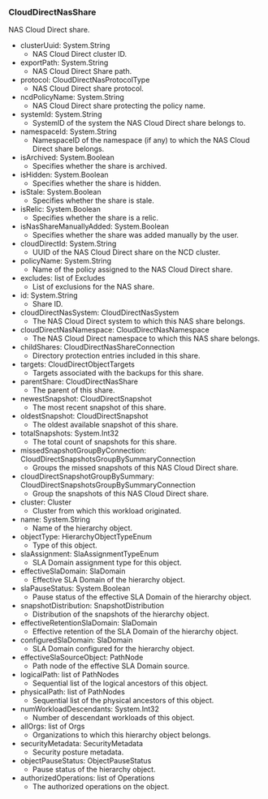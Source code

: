 ### CloudDirectNasShare
NAS Cloud Direct share.

- clusterUuid: System.String
  - NAS Cloud Direct cluster ID.
- exportPath: System.String
  - NAS Cloud Direct Share path.
- protocol: CloudDirectNasProtocolType
  - NAS Cloud Direct share protocol.
- ncdPolicyName: System.String
  - NAS Cloud Direct share protecting the policy name.
- systemId: System.String
  - SystemID of the system the NAS Cloud Direct share belongs to.
- namespaceId: System.String
  - NamespaceID of the namespace (if any) to which the NAS Cloud Direct share belongs.
- isArchived: System.Boolean
  - Specifies whether the share is archived.
- isHidden: System.Boolean
  - Specifies whether the share is hidden.
- isStale: System.Boolean
  - Specifies whether the share is stale.
- isRelic: System.Boolean
  - Specifies whether the share is a relic.
- isNasShareManuallyAdded: System.Boolean
  - Specifies whether the share was added manually by the user.
- cloudDirectId: System.String
  - UUID of the NAS Cloud Direct share on the NCD cluster.
- policyName: System.String
  - Name of the policy assigned to the NAS Cloud Direct share.
- excludes: list of Excludes
  - List of exclusions for the NAS share.
- id: System.String
  - Share ID.
- cloudDirectNasSystem: CloudDirectNasSystem
  - The NAS Cloud Direct system to which this NAS share belongs.
- cloudDirectNasNamespace: CloudDirectNasNamespace
  - The NAS Cloud Direct namespace to which this NAS share belongs.
- childShares: CloudDirectNasShareConnection
  - Directory protection entries included in this share.
- targets: CloudDirectObjectTargets
  - Targets associated with the backups for this share.
- parentShare: CloudDirectNasShare
  - The parent of this share.
- newestSnapshot: CloudDirectSnapshot
  - The most recent snapshot of this share.
- oldestSnapshot: CloudDirectSnapshot
  - The oldest available snapshot of this share.
- totalSnapshots: System.Int32
  - The total count of snapshots for this share.
- missedSnapshotGroupByConnection: CloudDirectSnapshotsGroupBySummaryConnection
  - Groups the missed snapshots of this NAS Cloud Direct share.
- cloudDirectSnapshotGroupBySummary: CloudDirectSnapshotsGroupBySummaryConnection
  - Group the snapshots of this NAS Cloud Direct share.
- cluster: Cluster
  - Cluster from which this workload originated.
- name: System.String
  - Name of the hierarchy object.
- objectType: HierarchyObjectTypeEnum
  - Type of this object.
- slaAssignment: SlaAssignmentTypeEnum
  - SLA Domain assignment type for this object.
- effectiveSlaDomain: SlaDomain
  - Effective SLA Domain of the hierarchy object.
- slaPauseStatus: System.Boolean
  - Pause status of the effective SLA Domain of the hierarchy object.
- snapshotDistribution: SnapshotDistribution
  - Distribution of the snapshots of the hierarchy object.
- effectiveRetentionSlaDomain: SlaDomain
  - Effective retention of the SLA Domain of the hierarchy object.
- configuredSlaDomain: SlaDomain
  - SLA Domain configured for the hierarchy object.
- effectiveSlaSourceObject: PathNode
  - Path node of the effective SLA Domain source.
- logicalPath: list of PathNodes
  - Sequential list of the logical ancestors of this object.
- physicalPath: list of PathNodes
  - Sequential list of the physical ancestors of this object.
- numWorkloadDescendants: System.Int32
  - Number of descendant workloads of this object.
- allOrgs: list of Orgs
  - Organizations to which this hierarchy object belongs.
- securityMetadata: SecurityMetadata
  - Security posture metadata.
- objectPauseStatus: ObjectPauseStatus
  - Pause status of the hierarchy object.
- authorizedOperations: list of Operations
  - The authorized operations on the object.
